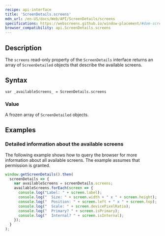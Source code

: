 ```yaml
---
recipe: api-interface
title: 'ScreenDetails.screens'
mdn_url: /en-US/docs/Web/API/ScreenDetails/screens
specifications: https://webscreens.github.io/window-placement/#dom-screendetails-screens
browser_compatibility: api.ScreenDetails.screens
---
```


## Description

The `screens` read-only property of the `ScreenDetails` interface returns an array of `ScreenDetailed` objects that describe the available screens.

## Syntax

`var _availableScreens_ = ScreenDetails.screens`

### Value

A frozen array of `ScreenDetailed` objects.

## Examples

### Detailed information about the available screens

The following example shows how to query the browser for more
information about all available screens. The example assumes
that permission is granted.

```js
window.getScreenDetails().then(
  screenDetails => {
    var availableScreens = screenDetails.screens;
    availableScreens.forEach(screen => {
      console.log("Label: " + screen.label);
      console.log("  Size: " + screen.width + " x " + screen.height);
      console.log("  Position: " + screen.left + " x " + screen.top);
      console.log("  Scale: " + screen.devicePixelRatio);
      console.log("  Primary? " + screen.isPrimary);
      console.log("  Internal? " + screen.isInternal);
    });
  }
);
```
